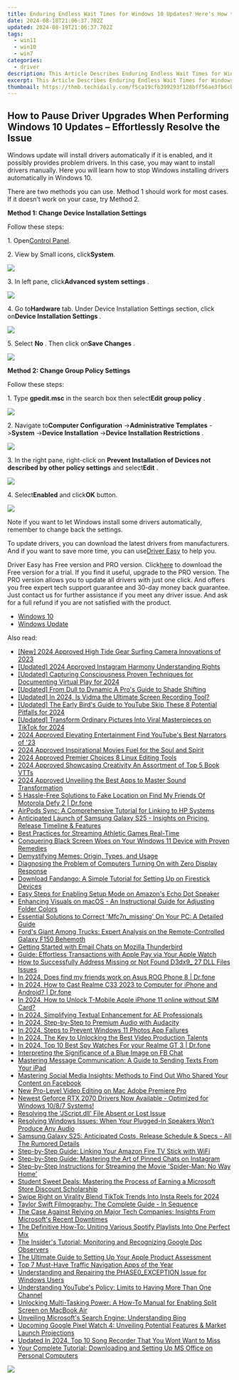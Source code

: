 ```yaml
---
title: Enduring Endless Wait Times for Windows 10 Updates? Here's How to Fix It!
date: 2024-08-18T21:06:37.702Z
updated: 2024-08-19T21:06:37.702Z
tags:
  - win11
  - win10
  - win7
categories:
  - driver
description: This Article Describes Enduring Endless Wait Times for Windows 10 Updates? Here's How to Fix It!
excerpt: This Article Describes Enduring Endless Wait Times for Windows 10 Updates? Here's How to Fix It!
thumbnail: https://thmb.techidaily.com/f5ca19cfb399293f128bff56ae3fb6cb8b3fe3b136dab287938aeaf206fdd815.jpg
---
```


## How to Pause Driver Upgrades When Performing Windows 10 Updates – Effortlessly Resolve the Issue

Windows update will install drivers automatically if it is enabled, and it possibly provides problem drivers. In this case, you may want to install drivers manually. Here you will learn how to stop Windows installing drivers automatically in Windows 10.
  
There are two methods you can use. Method 1 should work for most cases. If it doesn’t work on your case, try Method 2.  
  
**Method 1: Change Device Installation Settings**
  
Follow these steps:  
  
1\. Open[Control Panel](https://tools.techidaily.com/drivereasy/download/).  
  
2\. View by Small icons, click**System**.  
  
![](https://images.drivereasy.com/wp-content/uploads/2017/02/img_58a405dc4976b.jpg)
  
 3\. In left pane, click**Advanced system settings** .  

![](https://images.drivereasy.com/wp-content/uploads/2017/02/img_58a4063ee9507.jpg)
  
 4\. Go to**Hardware** tab. Under Device Installation Settings section, click on**Device Installation Settings** .  

![](https://images.drivereasy.com/wp-content/uploads/2017/02/img_58a406ad10220.jpg)
  
 5\. Select **No** . Then click on**Save Changes** .  

![](https://images.drivereasy.com/wp-content/uploads/2017/02/img_58a407564ae1f.jpg)
  
**Method 2: Change Group Policy Settings**
  
 Follow these steps:  
  
 1\. Type **gpedit.msc**  in the search box then select**Edit group policy** .  

![](https://images.drivereasy.com/wp-content/uploads/2017/02/img_58a4087dcb43d.png)

 2\. Navigate to**Computer Configuration** \->**Administrative Templates** \->**System** \->**Device Installation** \->**Device Installation Restrictions** .  

![](https://images.drivereasy.com/wp-content/uploads/2017/02/img_58a40a849b6cb.jpg)
  
 3\. In the right pane, right-click on   **Prevent Installation of Devices not described by other policy settings**  and select**Edit** .  

![](https://images.drivereasy.com/wp-content/uploads/2017/02/img_58a40c5270f44.jpg)
  
 4\. Select**Enabled** and click**OK** button.  

![](https://images.drivereasy.com/wp-content/uploads/2017/02/img_58a40cd4ceadd.jpg)
  
 Note if you want to let Windows install some drivers automatically, remember to change back the settings.
  
 To update drivers, you can download the latest drivers from manufacturers. And if you want to save more time, you can use[Driver Easy](https://tools.techidaily.com/drivereasy/download/) to help you.  
  
 Driver Easy has Free version and PRO version. Click[here](https://tools.techidaily.com/drivereasy/download/) to download the Free version for a trial. If you find it useful, upgrade to the PRO version. The PRO version allows you to update all drivers with just one click. And offers you free expert tech support guarantee and 30-day money back guarantee. Just contact us for further assistance if you meet any driver issue. And ask for a full refund if you are not satisfied with the product.

* [Windows 10](https://tools.techidaily.com/drivereasy/download/)
* [Windows Update](https://tools.techidaily.com/drivereasy/download/)

<ins class="adsbygoogle"
     style="display:block"
     data-ad-format="autorelaxed"
     data-ad-client="ca-pub-7571918770474297"
     data-ad-slot="1223367746"></ins>



<ins class="adsbygoogle"
     style="display:block"
     data-ad-client="ca-pub-7571918770474297"
     data-ad-slot="8358498916"
     data-ad-format="auto"
     data-full-width-responsive="true"></ins>

<span class="atpl-alsoreadstyle">Also read:</span>
<div><ul>
<li><a href="https://fox-links.techidaily.com/new-2024-approved-high-tide-gear-surfing-camera-innovations-of-2023/"><u>[New] 2024 Approved  High Tide Gear  Surfing Camera Innovations of 2023</u></a></li>
<li><a href="https://instagram-clips.techidaily.com/updated-2024-approved-instagram-harmony-understanding-rights/"><u>[Updated] 2024 Approved  Instagram Harmony  Understanding Rights</u></a></li>
<li><a href="https://video-screen-grab.techidaily.com/updated-capturing-consciousness-proven-techniques-for-documenting-virtual-play-for-2024/"><u>[Updated] Capturing Consciousness  Proven Techniques for Documenting Virtual Play for 2024</u></a></li>
<li><a href="https://vp-tips.techidaily.com/updated-from-dull-to-dynamic-a-pros-guide-to-shade-shifting/"><u>[Updated] From Dull to Dynamic  A Pro's Guide to Shade Shifting</u></a></li>
<li><a href="https://screen-recording.techidaily.com/updated-in-2024-is-vidma-the-ultimate-screen-recording-tool/"><u>[Updated] In 2024, Is Vidma the Ultimate Screen Recording Tool?</u></a></li>
<li><a href="https://youtube-blog.techidaily.com/ed-the-early-birds-guide-to-youtube-skip-these-8-potential-pitfalls-for-2024/"><u>[Updated] The Early Bird's Guide to YouTube  Skip These 8 Potential Pitfalls for 2024</u></a></li>
<li><a href="https://tiktok-videos.techidaily.com/updated-transform-ordinary-pictures-into-viral-masterpieces-on-tiktok-for-2024/"><u>[Updated] Transform Ordinary Pictures Into Viral Masterpieces on TikTok for 2024</u></a></li>
<li><a href="https://article-posts.techidaily.com/2024-approved-elevating-entertainment-find-youtubes-best-narrators-of-23/"><u>2024 Approved  Elevating Entertainment  Find YouTube's Best Narrators of '23</u></a></li>
<li><a href="https://extra-approaches.techidaily.com/2024-approved-inspirational-movies-fuel-for-the-soul-and-spirit/"><u>2024 Approved  Inspirational Movies  Fuel for the Soul and Spirit</u></a></li>
<li><a href="https://youtube-blog.techidaily.com/approved-premier-choices-8-linux-editing-tools/"><u>2024 Approved  Premier Choices  8 Linux Editing Tools</u></a></li>
<li><a href="https://extra-guidance.techidaily.com/2024-approved-showcasing-creativity-an-assortment-of-top-5-book-vtts/"><u>2024 Approved  Showcasing Creativity  An Assortment of Top 5 Book VTTs</u></a></li>
<li><a href="https://some-approaches.techidaily.com/2024-approved-unveiling-the-best-apps-to-master-sound-transformation/"><u>2024 Approved  Unveiling the Best Apps to Master Sound Transformation</u></a></li>
<li><a href="https://location-fake.techidaily.com/5-hassle-free-solutions-to-fake-location-on-find-my-friends-of-motorola-defy-2-drfone-by-drfone-virtual-android/"><u>5 Hassle-Free Solutions to Fake Location on Find My Friends Of Motorola Defy 2 | Dr.fone</u></a></li>
<li><a href="https://techtrends.techidaily.com/airpods-sync-a-comprehensive-tutorial-for-linking-to-hp-systems/"><u>AirPods Sync: A Comprehensive Tutorial for Linking to HP Systems</u></a></li>
<li><a href="https://techtrends.techidaily.com/anticipated-launch-of-samsung-galaxy-s25-insights-on-pricing-release-timeline-and-features/"><u>Anticipated Launch of Samsung Galaxy S25 - Insights on Pricing, Release Timeline & Features</u></a></li>
<li><a href="https://video-screen-grab.techidaily.com/best-practices-for-streaming-athletic-games-real-time/"><u>Best Practices for Streaming Athletic Games Real-Time</u></a></li>
<li><a href="https://techtrends.techidaily.com/conquering-black-screen-woes-on-your-windows-11-device-with-proven-remedies/"><u>Conquering Black Screen Woes on Your Windows 11 Device with Proven Remedies</u></a></li>
<li><a href="https://techtrends.techidaily.com/demystifying-memes-origin-types-and-usage/"><u>Demystifying Memes: Origin, Types, and Usage</u></a></li>
<li><a href="https://techtrends.techidaily.com/diagnosing-the-problem-of-computers-turning-on-with-zero-display-response/"><u>Diagnosing the Problem of Computers Turning On with Zero Display Response</u></a></li>
<li><a href="https://techtrends.techidaily.com/download-fandango-a-simple-tutorial-for-setting-up-on-firestick-devices/"><u>Download Fandango: A Simple Tutorial for Setting Up on Firestick Devices</u></a></li>
<li><a href="https://techtrends.techidaily.com/easy-steps-for-enabling-setup-mode-on-amazons-echo-dot-speaker/"><u>Easy Steps for Enabling Setup Mode on Amazon's Echo Dot Speaker</u></a></li>
<li><a href="https://techtrends.techidaily.com/enhancing-visuals-on-macos-an-instructional-guide-for-adjusting-folder-colors/"><u>Enhancing Visuals on macOS - An Instructional Guide for Adjusting Folder Colors</u></a></li>
<li><a href="https://techtrends.techidaily.com/essential-solutions-to-correct-mfc7nmissing-on-your-pc-a-detailed-guide/"><u>Essential Solutions to Correct 'Mfc7n_missing' On Your PC: A Detailed Guide</u></a></li>
<li><a href="https://buynow-tips.techidaily.com/fords-giant-among-trucks-expert-analysis-on-the-remote-controlled-galaxy-f150-behemoth/"><u>Ford's Giant Among Trucks: Expert Analysis on the Remote-Controlled Galaxy F150 Behemoth</u></a></li>
<li><a href="https://techtrends.techidaily.com/getting-started-with-email-chats-on-mozilla-thunderbird/"><u>Getting Started with Email Chats on Mozilla Thunderbird</u></a></li>
<li><a href="https://techtrends.techidaily.com/guide-effortless-transactions-with-apple-pay-via-your-apple-watch/"><u>Guide: Effortless Transactions with Apple Pay via Your Apple Watch</u></a></li>
<li><a href="https://techtrends.techidaily.com/how-to-successfully-address-missing-or-not-found-d3dx9-27-dll-files-issues/"><u>How to Successfully Address Missing or Not Found D3dx9_ 27 DLL Files Issues</u></a></li>
<li><a href="https://location-social.techidaily.com/in-2024-does-find-my-friends-work-on-asus-rog-phone-8-drfone-by-drfone-virtual-android/"><u>In 2024, Does find my friends work on Asus ROG Phone 8 | Dr.fone</u></a></li>
<li><a href="https://screen-mirror.techidaily.com/in-2024-how-to-cast-realme-c33-2023-to-computer-for-iphone-and-android-drfone-by-drfone-android/"><u>In 2024, How to Cast Realme C33 2023 to Computer for iPhone and Android? | Dr.fone</u></a></li>
<li><a href="https://sim-unlock.techidaily.com/in-2024-how-to-unlock-t-mobile-apple-iphone-11-online-without-sim-card-by-drfone-ios/"><u>In 2024, How to Unlock T-Mobile Apple iPhone 11 online without SIM Card?</u></a></li>
<li><a href="https://extra-skills.techidaily.com/in-2024-simplifying-textual-enhancement-for-ae-professionals/"><u>In 2024, Simplifying Textual Enhancement for AE Professionals</u></a></li>
<li><a href="https://extra-approaches.techidaily.com/in-2024-step-by-step-to-premium-audio-with-audacity/"><u>In 2024, Step-by-Step to Premium Audio with Audacity</u></a></li>
<li><a href="https://extra-support.techidaily.com/in-2024-steps-to-prevent-windows-11-photos-app-failures/"><u>In 2024, Steps to Prevent Windows 11 Photos App Failures</u></a></li>
<li><a href="https://some-tips.techidaily.com/in-2024-the-key-to-unlocking-the-best-video-production-talents/"><u>In 2024, The Key to Unlocking the Best Video Production Talents</u></a></li>
<li><a href="https://android-location-track.techidaily.com/in-2024-top-10-best-spy-watches-for-your-realme-gt-3-drfone-by-drfone-virtual-android/"><u>In 2024, Top 10 Best Spy Watches For your Realme GT 3 | Dr.fone</u></a></li>
<li><a href="https://facebook-video-content.techidaily.com/interpreting-the-significance-of-a-blue-image-on-fb-chat/"><u>Interpreting the Significance of a Blue Image on FB Chat</u></a></li>
<li><a href="https://techtrends.techidaily.com/mastering-message-communication-a-guide-to-sending-texts-from-your-ipad/"><u>Mastering Message Communication: A Guide to Sending Texts From Your iPad</u></a></li>
<li><a href="https://techtrends.techidaily.com/mastering-social-media-insights-methods-to-find-out-who-shared-your-content-on-facebook/"><u>Mastering Social Media Insights: Methods to Find Out Who Shared Your Content on Facebook</u></a></li>
<li><a href="https://video-ai-editor.techidaily.com/new-pro-level-video-editing-on-mac-adobe-premiere-pro/"><u>New Pro-Level Video Editing on Mac Adobe Premiere Pro</u></a></li>
<li><a href="https://win-amazing.techidaily.com/newest-geforce-rtx-2070-drivers-now-available-optimized-for-windows-1087-systems/"><u>Newest Geforce RTX 2070 Drivers Now Available - Optimized for Windows 10/8/7 Systems!</u></a></li>
<li><a href="https://techtrends.techidaily.com/resolving-the-jscriptdll-file-absent-or-lost-issue/"><u>Resolving the 'JScript.dll' File Absent or Lost Issue</u></a></li>
<li><a href="https://sound-issues.techidaily.com/resolving-windows-issues-when-your-plugged-in-speakers-wont-produce-any-audio/"><u>Resolving Windows Issues: When Your Plugged-In Speakers Won’t Produce Any Audio</u></a></li>
<li><a href="https://techtrends.techidaily.com/samsung-galaxy-s25-anticipated-costs-release-schedule-and-specs-all-the-rumored-details/"><u>Samsung Galaxy S25: Anticipated Costs, Release Schedule & Specs - All The Rumored Details</u></a></li>
<li><a href="https://techtrends.techidaily.com/step-by-step-guide-linking-your-amazon-fire-tv-stick-with-wifi/"><u>Step-by-Step Guide: Linking Your Amazon Fire TV Stick with WiFi</u></a></li>
<li><a href="https://techtrends.techidaily.com/step-by-step-guide-mastering-the-art-of-pinned-chats-on-instagram/"><u>Step-by-Step Guide: Mastering the Art of Pinned Chats on Instagram</u></a></li>
<li><a href="https://techtrends.techidaily.com/step-by-step-instructions-for-streaming-the-movie-spider-man-no-way-home/"><u>Step-by-Step Instructions for Streaming the Movie 'Spider-Man: No Way Home'</u></a></li>
<li><a href="https://techtrends.techidaily.com/student-sweet-deals-mastering-the-process-of-earning-a-microsoft-store-discount-scholarship/"><u>Student Sweet Deals: Mastering the Process of Earning a Microsoft Store Discount Scholarship</u></a></li>
<li><a href="https://instagram-videos.techidaily.com/swipe-right-on-virality-blend-tiktok-trends-into-insta-reels-for-2024/"><u>Swipe Right on Virality  Blend TikTok Trends Into Insta Reels for 2024</u></a></li>
<li><a href="https://techtrends.techidaily.com/taylor-swift-filmography-the-complete-guide-in-sequence/"><u>Taylor Swift Filmography: The Complete Guide - In Sequence</u></a></li>
<li><a href="https://techtrends.techidaily.com/the-case-against-relying-on-major-tech-companies-insights-from-microsofts-recent-downtimes/"><u>The Case Against Relying on Major Tech Companies: Insights From Microsoft's Recent Downtimes</u></a></li>
<li><a href="https://techtrends.techidaily.com/the-definitive-how-to-uniting-various-spotify-playlists-into-one-perfect-mix/"><u>The Definitive How-To: Uniting Various Spotify Playlists Into One Perfect Mix</u></a></li>
<li><a href="https://techtrends.techidaily.com/the-insiders-tutorial-monitoring-and-recognizing-google-doc-observers/"><u>The Insider's Tutorial: Monitoring and Recognizing Google Doc Observers</u></a></li>
<li><a href="https://techtrends.techidaily.com/the-ultimate-guide-to-setting-up-your-apple-product-assessment/"><u>The Ultimate Guide to Setting Up Your Apple Product Assessment</u></a></li>
<li><a href="https://techtrends.techidaily.com/top-7-must-have-traffic-navigation-apps-of-the-year/"><u>Top 7 Must-Have Traffic Navigation Apps of the Year</u></a></li>
<li><a href="https://techtrends.techidaily.com/understanding-and-repairing-the-phase0exception-issue-for-windows-users/"><u>Understanding and Repairing the PHASE0_EXCEPTION Issue for Windows Users</u></a></li>
<li><a href="https://techtrends.techidaily.com/understanding-youtubes-policy-limits-to-having-more-than-one-channel/"><u>Understanding YouTube's Policy: Limits to Having More Than One Channel</u></a></li>
<li><a href="https://techtrends.techidaily.com/unlocking-multi-tasking-power-a-how-to-manual-for-enabling-split-screen-on-macbook-air/"><u>Unlocking Multi-Tasking Power: A How-To Manual for Enabling Split Screen on MacBook Air</u></a></li>
<li><a href="https://techtrends.techidaily.com/unveiling-microsofts-search-engine-understanding-bing/"><u>Unveiling Microsoft's Search Engine: Understanding Bing</u></a></li>
<li><a href="https://techtrends.techidaily.com/upcoming-google-pixel-watch-4-unveiling-potential-features-and-market-launch-projections/"><u>Upcoming Google Pixel Watch 4: Unveiling Potential Features & Market Launch Projections</u></a></li>
<li><a href="https://sound-tweaking.techidaily.com/updated-in-2024-top-10-song-recorder-that-you-wont-want-to-miss/"><u>Updated In 2024, Top 10 Song Recorder That You Wont Want to Miss</u></a></li>
<li><a href="https://techtrends.techidaily.com/your-complete-tutorial-downloading-and-setting-up-ms-office-on-personal-computers/"><u>Your Complete Tutorial: Downloading and Setting Up MS Office on Personal Computers</u></a></li>
</ul></div>

<!-- affiliate ads begin -->
<a href="https://secure.2checkout.com/order/checkout.php?PRODS=4620780&QTY=1&AFFILIATE=108875&CART=1"><img src="https://secure.avangate.com/images/merchant/07dd4d5a72f5740ef0f035f201951476/728__90banner.jpg" border="0"></a>
<!-- affiliate ads end -->